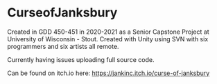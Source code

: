 # CurseofJanksbury
Created in GDD 450-451 in 2020-2021 as a Senior Capstone Project at University of Wisconsin - Stout.
Created with Unity using SVN with six programmers and six artists all remote. 

Currently having issues uploading full source code.


Can be found on itch.io here: https://jankinc.itch.io/curse-of-janksbury
